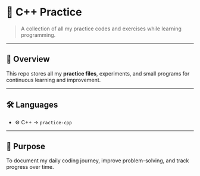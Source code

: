 # 🧩 C++ Practice

> A collection of all my practice codes and exercises while learning programming.

---

## 📖 Overview

This repo stores all my **practice files**, experiments, and small programs for continuous learning and improvement.

---

## 🛠️ Languages

- ⚙️ C++ → `practice-cpp`

---

## 🧠 Purpose

To document my daily coding journey, improve problem-solving, and track progress over time.
